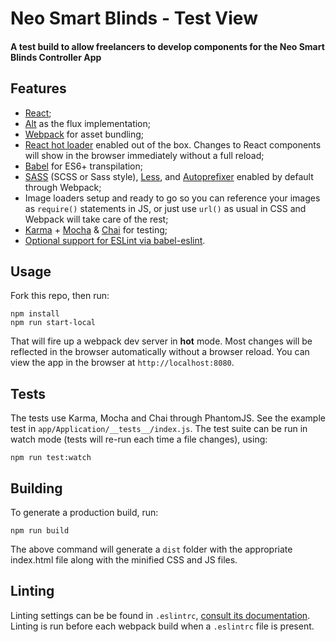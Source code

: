 # Neo Smart Blinds - Test View

#### A test build to allow freelancers to develop components for the Neo Smart Blinds Controller App

## Features

* [React](http://facebook.github.io/react/);
* [Alt](http://alt.js.org/) as the flux implementation;
* [Webpack](http://webpack.github.io/) for asset bundling;
* [React hot loader](https://github.com/gaearon/react-hot-loader) enabled out of the box. Changes to React components will show in the browser immediately without a full reload;
* [Babel](https://babeljs.io/) for ES6+ transpilation;
* [SASS](http://sass-lang.com/) (SCSS or Sass style), [Less](http://lesscss.org/), and [Autoprefixer](https://github.com/postcss/autoprefixer) enabled by default through Webpack;
* Image loaders setup and ready to go so you can reference your images as `require()` statements in JS, or just use `url()` as usual in CSS and Webpack will take care of the rest;
* [Karma](http://karma-runner.github.io/0.12/index.html) + [Mocha](http://mochajs.org/) & [Chai](http://chaijs.com/) for testing; 
* [Optional support for ESLint via babel-eslint](https://github.com/bradleyboy/yarsk#linting).

## Usage

Fork this repo, then run:

```
npm install
npm run start-local
```

That will fire up a webpack dev server in **hot** mode. Most changes will be reflected in the browser automatically without a browser reload. You can view the app in the browser at `http://localhost:8080`.

## Tests

The tests use Karma, Mocha and Chai through PhantomJS. See the example test in `app/Application/__tests__/index.js`. The test suite can be run in watch mode (tests will re-run each time a file changes), using:

```
npm run test:watch
```

## Building

To generate a production build, run:

```
npm run build
```

The above command will generate a `dist` folder with the appropriate index.html file along with the minified CSS and JS files.


## Linting

Linting settings can be be found in `.eslintrc`, [consult its documentation](http://eslint.org/docs/rules/). Linting is run before each webpack build when a `.eslintrc` file is present.

